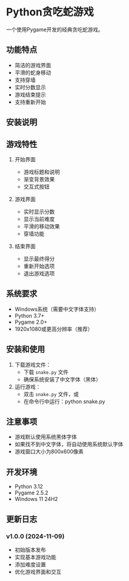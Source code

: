 # Python贪吃蛇游戏

一个使用Pygame开发的经典贪吃蛇游戏。

## 功能特点

- 简洁的游戏界面
- 平滑的蛇身移动
- 支持穿墙
- 实时分数显示
- 游戏结束提示
- 支持重新开始

## 安装说明

## 游戏特性

1. 开始界面
   - 游戏标题和说明
   - 渐变背景效果
   - 交互式按钮

2. 游戏界面
   - 实时显示分数
   - 显示当前难度
   - 平滑的移动效果
   - 穿墙功能

3. 结束界面
   - 显示最终得分
   - 重新开始选项
   - 退出游戏选项

## 系统要求

- Windows系统（需要中文字体支持）
- Python 3.7+
- Pygame 2.0+
- 1920x1080或更高分辨率（推荐）

## 安装和使用


1. 下载游戏文件：
   - 下载 `snake.py` 文件
   - 确保系统安装了中文字体（黑体）
2. 运行游戏：
   - 双击 `snake.py` 文件，或
   - 在命令行中运行：python snake.py

## 注意事项

- 游戏默认使用系统黑体字体
- 如果找不到中文字体，将自动使用系统默认字体
- 游戏窗口大小为800x600像素

## 开发环境

- Python 3.12
- Pygame 2.5.2
- Windows 11 24H2

## 更新日志

### v1.0.0 (2024-11-09)
- 初始版本发布
- 实现基本游戏功能
- 添加难度设置
- 优化游戏界面和交互